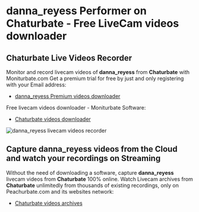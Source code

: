 # danna_reyess Performer on Chaturbate - Free LiveCam videos downloader

## Chaturbate Live Videos Recorder

Monitor and record livecam videos of **danna_reyess** from **Chaturbate** with Moniturbate.com
Get a premium trial for free by just and only registering with your Email address:
* [danna_reyess Premium videos downloader](https://moniturbate.com/request-demo-licence-key.html)

Free livecam videos downloader - Moniturbate Software:
* [Chaturbate videos downloader](https://moniturbate.com/moniturbate-download-software.html)

![danna_reyess livecam videos recorder](https://peachurnet.com/templates/moniturbate-software.png)


## Capture danna_reyess videos from the Cloud and watch your recordings on Streaming

Without the need of downloading a software, capture **danna_reyess** livecam videos from **Chaturbate** 100% online.
Watch Livecam archives from **Chaturbate** unlimitedly from thousands of existing recordings, only on Peachurbate.com and its websites network:
* [Chaturbate videos archives](https://peachurnet.com/)